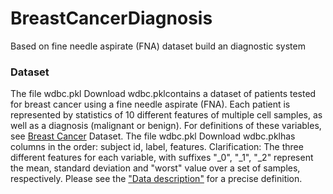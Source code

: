 # BreastCancerDiagnosis
Based on fine needle aspirate (FNA) dataset build an diagnostic system
### Dataset
The file wdbc.pkl  Download wdbc.pklcontains a dataset of patients tested for breast cancer using a fine needle aspirate (FNA). Each patient is represented by statistics of 10 different features of multiple cell samples, as well as a diagnosis (malignant or benign). For definitions of these variables, see [Breast Cancer](https://archive.ics.uci.edu/ml/datasets/Breast+Cancer+Wisconsin+(Diagnostic)) Dataset. The file wdbc.pkl  Download wdbc.pklhas columns in the order: subject id, label, features. Clarification: The three different features for each variable, with suffixes "_0", "_1", "_2" represent the mean, standard deviation and "worst" value over a set of samples, respectively. Please see the ["Data description"](https://archive.ics.uci.edu/ml/machine-learning-databases/breast-cancer-wisconsin/wdbc.names) for a precise definition.
